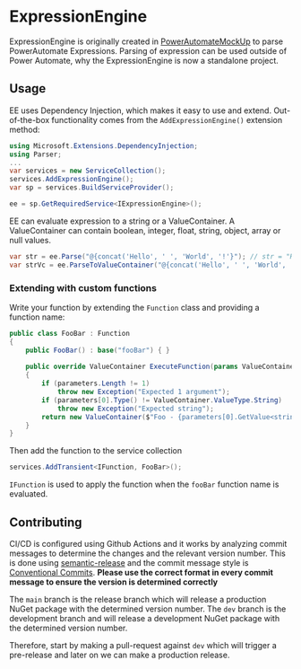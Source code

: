 ﻿# ExpressionEngine

ExpressionEngine is originally created in [PowerAutomateMockUp]() to parse PowerAutomate Expressions. Parsing of expression can be used outside of Power Automate, why the ExpressionEngine is now a standalone project.

## Usage
EE uses Dependency Injection, which makes it easy to use and extend. Out-of-the-box functionality comes from the `AddExpressionEngine()` extension method:

```c#
using Microsoft.Extensions.DependencyInjection;
using Parser;
...
var services = new ServiceCollection();
services.AddExpressionEngine();
var sp = services.BuildServiceProvider();

ee = sp.GetRequiredService<IExpressionEngine>();
```
EE can evaluate expression to a string or a ValueContainer. A ValueContainer can contain boolean, integer, float, string, object, array or null values.

```c#
var str = ee.Parse("@{concat('Hello', ' ', 'World', '!'}"); // str = "Hello World!"
var strVc = ee.ParseToValueContainer("@{concat('Hello', ' ', 'World', '!'}").GetValue<string>(); // str = "Hello World!"
```

### Extending with custom functions
Write your function by extending the `Function` class and providing a function name:
````c#
public class FooBar : Function
{
    public FooBar() : base("fooBar") { }
    
    public override ValueContainer ExecuteFunction(params ValueContainer[] parameters)
    {
        if (parameters.Length != 1)
            throw new Exception("Expected 1 argument");
        if (parameters[0].Type() != ValueContainer.ValueType.String)
            throw new Exception("Expected string");
        return new ValueContainer($"Foo - {parameters[0].GetValue<string>()} - Bar");
    }
}
````
Then add the function to the service collection
```c#
services.AddTransient<IFunction, FooBar>();
```
`IFunction` is used to apply the function when the `fooBar` function name is evaluated.

## Contributing
CI/CD is configured using Github Actions and it works by analyzing commit messages to determine the changes and the relevant version number. This is done using [semantic-release](https://github.com/semantic-release/semantic-release) and the commit message style is [Conventional Commits](https://www.conventionalcommits.org/en/v1.0.0/).
**Please use the correct format in every commit message to ensure the version is determined correctly**

The `main` branch is the release branch which will release a production NuGet package with the determined version number.
The `dev` branch is the development branch and will release a development NuGet package with the determined version number.

Therefore, start by making a pull-request against `dev` which will trigger a pre-release and later on we can make a production release.
